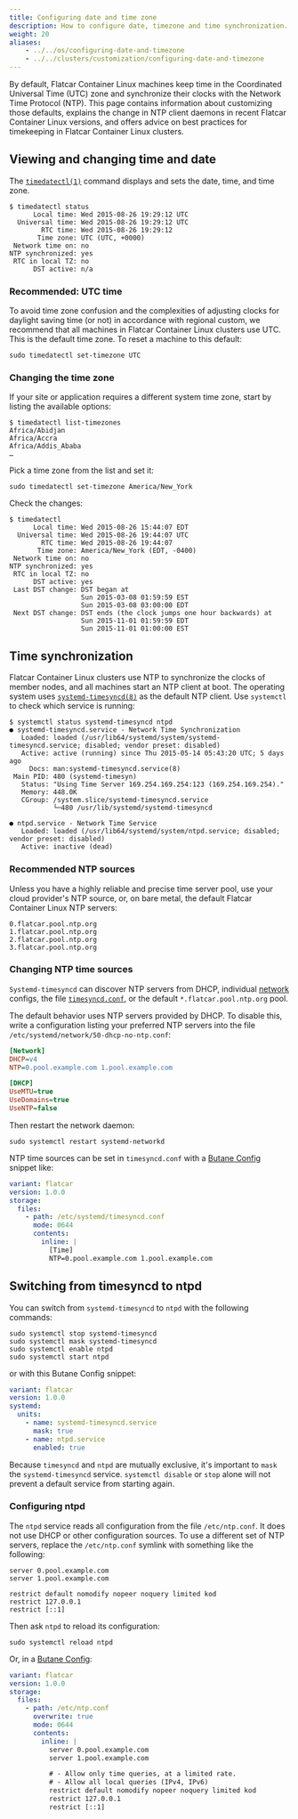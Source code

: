 ```yaml
---
title: Configuring date and time zone
description: How to configure date, timezone and time synchronization.
weight: 20
aliases:
    - ../../os/configuring-date-and-timezone
    - ../../clusters/customization/configuring-date-and-timezone
---
```


By default, Flatcar Container Linux machines keep time in the Coordinated Universal Time (UTC) zone and synchronize their clocks with the Network Time Protocol (NTP). This page contains information about customizing those defaults, explains the change in NTP client daemons in recent Flatcar Container Linux versions, and offers advice on best practices for timekeeping in Flatcar Container Linux clusters.

## Viewing and changing time and date

The [`timedatectl(1)`][timedatectl] command displays and sets the date, time, and time zone.

```shell
$ timedatectl status
      Local time: Wed 2015-08-26 19:29:12 UTC
  Universal time: Wed 2015-08-26 19:29:12 UTC
        RTC time: Wed 2015-08-26 19:29:12
       Time zone: UTC (UTC, +0000)
 Network time on: no
NTP synchronized: yes
 RTC in local TZ: no
      DST active: n/a
```

### Recommended: UTC time

To avoid time zone confusion and the complexities of adjusting clocks for daylight saving time (or not) in accordance with regional custom, we recommend that all machines in Flatcar Container Linux clusters use UTC. This is the default time zone. To reset a machine to this default:

```shell
sudo timedatectl set-timezone UTC
```

### Changing the time zone

If your site or application requires a different system time zone, start by listing the available options:

```shell
$ timedatectl list-timezones
Africa/Abidjan
Africa/Accra
Africa/Addis_Ababa
…
```

Pick a time zone from the list and set it:

```shell
sudo timedatectl set-timezone America/New_York
```

Check the changes:

```shell
$ timedatectl
      Local time: Wed 2015-08-26 15:44:07 EDT
  Universal time: Wed 2015-08-26 19:44:07 UTC
        RTC time: Wed 2015-08-26 19:44:07
       Time zone: America/New_York (EDT, -0400)
 Network time on: no
NTP synchronized: yes
 RTC in local TZ: no
      DST active: yes
 Last DST change: DST began at
                  Sun 2015-03-08 01:59:59 EST
                  Sun 2015-03-08 03:00:00 EDT
 Next DST change: DST ends (the clock jumps one hour backwards) at
                  Sun 2015-11-01 01:59:59 EDT
                  Sun 2015-11-01 01:00:00 EST
```

## Time synchronization

Flatcar Container Linux clusters use NTP to synchronize the clocks of member nodes, and all machines start an NTP client at boot. The operating system uses [`systemd-timesyncd(8)`][systemd-timesyncd] as the default NTP client. Use `systemctl` to check which service is running:

```shell
$ systemctl status systemd-timesyncd ntpd
● systemd-timesyncd.service - Network Time Synchronization
   Loaded: loaded (/usr/lib64/systemd/system/systemd-timesyncd.service; disabled; vendor preset: disabled)
   Active: active (running) since Thu 2015-05-14 05:43:20 UTC; 5 days ago
     Docs: man:systemd-timesyncd.service(8)
 Main PID: 480 (systemd-timesyn)
   Status: "Using Time Server 169.254.169.254:123 (169.254.169.254)."
   Memory: 448.0K
   CGroup: /system.slice/systemd-timesyncd.service
           └─480 /usr/lib/systemd/systemd-timesyncd

● ntpd.service - Network Time Service
   Loaded: loaded (/usr/lib64/systemd/system/ntpd.service; disabled; vendor preset: disabled)
   Active: inactive (dead)
```

### Recommended NTP sources

Unless you have a highly reliable and precise time server pool, use your cloud provider's NTP source, or, on bare metal, the default Flatcar Container Linux NTP servers:

```text
0.flatcar.pool.ntp.org
1.flatcar.pool.ntp.org
2.flatcar.pool.ntp.org
3.flatcar.pool.ntp.org
```

### Changing NTP time sources

`Systemd-timesyncd` can discover NTP servers from DHCP, individual [network][systemd.network] configs, the file [`timesyncd.conf`][timesyncd.conf], or the default `*.flatcar.pool.ntp.org` pool.

The default behavior uses NTP servers provided by DHCP. To disable this, write a configuration listing your preferred NTP servers into the file `/etc/systemd/network/50-dhcp-no-ntp.conf`:

```ini
[Network]
DHCP=v4
NTP=0.pool.example.com 1.pool.example.com

[DHCP]
UseMTU=true
UseDomains=true
UseNTP=false
```

Then restart the network daemon:

```shell
sudo systemctl restart systemd-networkd
```

NTP time sources can be set in `timesyncd.conf` with a [Butane Config][butane-configs] snippet like:

```yaml
variant: flatcar
version: 1.0.0
storage:
  files:
    - path: /etc/systemd/timesyncd.conf
      mode: 0644
      contents:
        inline: |
          [Time]
          NTP=0.pool.example.com 1.pool.example.com
```

## Switching from timesyncd to ntpd

You can switch from `systemd-timesyncd` to `ntpd` with the following commands:

```shell
sudo systemctl stop systemd-timesyncd
sudo systemctl mask systemd-timesyncd
sudo systemctl enable ntpd
sudo systemctl start ntpd
```

or with this Butane Config snippet:

```yaml
variant: flatcar
version: 1.0.0
systemd:
  units:
    - name: systemd-timesyncd.service
      mask: true
    - name: ntpd.service
      enabled: true
```

Because `timesyncd` and `ntpd` are mutually exclusive, it's important to `mask` the `systemd-timesyncd` service. `systemctl disable` or `stop` alone will not prevent a default service from starting again.

### Configuring ntpd

The `ntpd` service reads all configuration from the file `/etc/ntp.conf`. It does not use DHCP or other configuration sources. To use a different set of NTP servers, replace the `/etc/ntp.conf` symlink with something like the following:

```text
server 0.pool.example.com
server 1.pool.example.com

restrict default nomodify nopeer noquery limited kod
restrict 127.0.0.1
restrict [::1]
```

Then ask `ntpd` to reload its configuration:

```shell
sudo systemctl reload ntpd
```

Or, in a [Butane Config][butane-configs]:

```yaml
variant: flatcar
version: 1.0.0
storage:
  files:
    - path: /etc/ntp.conf
      overwrite: true
      mode: 0644
      contents:
        inline: |
          server 0.pool.example.com
          server 1.pool.example.com

          # - Allow only time queries, at a limited rate.
          # - Allow all local queries (IPv4, IPv6)
          restrict default nomodify nopeer noquery limited kod
          restrict 127.0.0.1
          restrict [::1]
```

[timedatectl]: http://www.freedesktop.org/software/systemd/man/timedatectl.html
[ntp.org]: http://ntp.org/
[systemd-timesyncd]: http://www.freedesktop.org/software/systemd/man/systemd-timesyncd.service.html
[systemd.network]: http://www.freedesktop.org/software/systemd/man/systemd.network.html
[timesyncd.conf]: http://www.freedesktop.org/software/systemd/man/timesyncd.conf.html
[butane-configs]: ../../provisioning/config-transpiler
